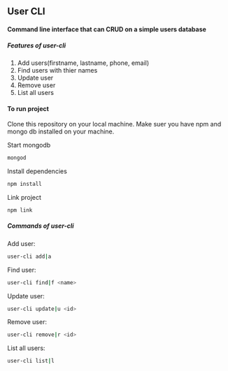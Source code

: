 ## User CLI

#### Command line interface that can CRUD on a simple users database

##### Features of user-cli
1. Add users(firstname, lastname, phone, email)
2. Find users with thier names
3. Update user
4. Remove user
5. List all users

#### To run project

Clone this repository on your local machine. Make suer you have npm and mongo db installed on your machine.

Start mongodb
```bash
mongod
```

Install dependencies
```bash
npm install
```

Link project
```bash
npm link
```

##### Commands of user-cli

Add user:
```bash
user-cli add|a
```

Find user:
```bash
user-cli find|f <name>
```

Update user:
```bash
user-cli update|u <id>
```

Remove user:
```bash
user-cli remove|r <id>
```

List all users:
```bash
user-cli list|l 
```
